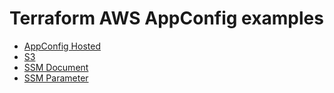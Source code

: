 # Terraform AWS AppConfig examples

- [AppConfig Hosted](https://github.com/terraform-aws-modules/terraform-aws-appconfig/tree/main/examples/appconfig_hosted)
- [S3](https://github.com/terraform-aws-modules/terraform-aws-appconfig/tree/main/examples/s3)
- [SSM Document](https://github.com/terraform-aws-modules/terraform-aws-appconfig/tree/main/examples/ssm_document)
- [SSM Parameter](https://github.com/terraform-aws-modules/terraform-aws-appconfig/tree/main/examples/ssm_parameter)
